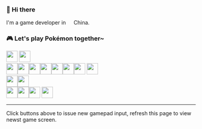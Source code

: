### 👋 Hi there

I'm a game developer in <img src="https://raw.githubusercontent.com/Me-Maped/Me-Maped.github.io/master/world-flag_047-CHN--China.svg" width="13"/> China.

### 🎮 Let's play Pokémon together~
<img src="https://raw.githubusercontent.com/Me-Maped/Me-Maped.github.io/master/img/blank.png" width="30"/> <a href="https://toy.aoaoao.me/control?button=2&callback=https://github.com/Me-Maped"><img src="https://raw.githubusercontent.com/Me-Maped/Me-Maped.github.io/master/img/up.png" width="30"/></a>
<br><a href="https://toy.aoaoao.me/control?button=1&callback=https://github.com/Me-Maped"><img src="https://raw.githubusercontent.com/Me-Maped/Me-Maped.github.io/master/img/left.png" width="30"/></a><img src="https://raw.githubusercontent.com/Me-Maped/Me-Maped.github.io/master/img/blank.png" width="30"/><a href="https://toy.aoaoao.me/control?button=0&callback=https://github.com/Me-Maped"><img src="https://raw.githubusercontent.com/Me-Maped/Me-Maped.github.io/master/img/right.png" width="30"/></a><img src="https://raw.githubusercontent.com/Me-Maped/Me-Maped.github.io/master/img/blank.png" width="30"/><img src="https://raw.githubusercontent.com/Me-Maped/Me-Maped.github.io/master/img/blank.png" width="30"/><img src="https://raw.githubusercontent.com/Me-Maped/Me-Maped.github.io/master/img/blank.png" width="30"/><a href="https://toy.aoaoao.me/control?button=5&callback=https://github.com/Me-Maped"><img src="https://raw.githubusercontent.com/Me-Maped/Me-Maped.github.io/master/img/B.png" width="30"/></a> <a href="https://toy.aoaoao.me/control?button=4&callback=https://github.com/Me-Maped"><img src="https://raw.githubusercontent.com/Me-Maped/Me-Maped.github.io/master/img/A.png" width="30"/></a>
<br><a href="https://toy.aoaoao.me/control?button=3&callback=https://github.com/Me-Maped"><img src="https://raw.githubusercontent.com/Me-Maped/Me-Maped.github.io/master/img/blank.png" width="30"/><img src="https://raw.githubusercontent.com/Me-Maped/Me-Maped.github.io/master/img/down.png" width="30"/></a>
<br><img src="https://raw.githubusercontent.com/Me-Maped/Me-Maped.github.io/master/img/blank.png" width="30"/><img src="https://raw.githubusercontent.com/Me-Maped/Me-Maped.github.io/master/img/blank.png" width="30"/><a href="https://toy.aoaoao.me/control?button=6&callback=https://github.com/Me-Maped"><img src="https://raw.githubusercontent.com/Me-Maped/Me-Maped.github.io/master/img/select.png" height="30"/></a> <a href="https://toy.aoaoao.me/control?button=7&callback=https://github.com/Me-Maped"><img src="https://raw.githubusercontent.com/Me-Maped/Me-Maped.github.io/master/img/start.png" height="30" /></a>

-----

Click buttons above to issue new gamepad input, refresh this page to view newst game screen.
